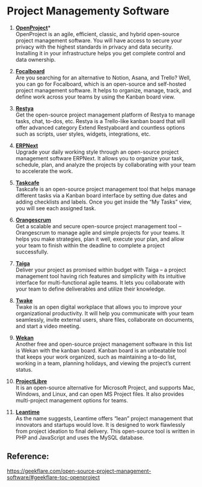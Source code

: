 # Project Managementy Software

1. **[OpenProject](https://www.openproject.org/)***
<br>OpenProject is an agile, efficient, classic, and hybrid open-source project management software. You will have access to secure your privacy with the highest standards in privacy and data security. Installing it in your infrastructure helps you get complete control and data ownership.

2. **[Focalboard](https://www.focalboard.com/)**
<br>Are you searching for an alternative to Notion, Asana, and Trello?
Well, you can go for Focalboard, which is an open-source and self-hosted project management software. It helps to organize, manage, track, and define work across your teams by using the Kanban board view. 

3. **[Restya](https://github.com/RestyaPlatform)**
<br>Get the open-source project management platform of Restya to manage tasks, chat, to-dos, etc.  Restya is a Trello-like kanban board that will offer advanced category Extend Restyaboard and countless options such as scripts, user styles, widgets, integrations, etc.

4. **[ERPNext](https://erpnext.com/open-source-projects)**
<br>Upgrade your daily working style through an open-source project management software ERPNext. It allows you to organize your task, schedule, plan, and analyze the projects by collaborating with your team to accelerate the work.

5. **[Taskcafe](https://github.com/JordanKnott/taskcafe)**
<br>Taskcafe is an open-source project management tool that helps manage different tasks via a Kanban board interface by setting due dates and adding checklists and labels. Once you get inside the “My Tasks” view, you will see each assigned task.

6. **[Orangescrum](https://www.orangescrum.com/open-source-project-management-software)**
<br>Get a scalable and secure open-source project management tool – Orangescrum to manage agile and simple projects for your teams. It helps you make strategies, plan it well, execute your plan, and allow your team to finish within the deadline to complete a project successfully.


7. **[Taiga](https://www.taiga.io/)**
<br>Deliver your project as promised within budget with Taiga – a project management tool having rich features and simplicity with its intuitive interface for multi-functional agile teams. It lets you collaborate with your team to define deliverables and utilize their knowledge.

8. **[Twake](https://twake.app/en/)**
<br>Twake is an open digital workplace that allows you to improve your organizational productivity. It will help you communicate with your team seamlessly, invite external users, share files, collaborate on documents, and start a video meeting.

9. **[Wekan](https://github.com/wekan/wekan)**
<br>Another free and open-source project management software in this list is Wekan with the kanban board. Kanban board is an unbeatable tool that keeps your work organized, such as maintaining a to-do list, working in a team, planning holidays, and viewing the project’s current status.

10. **[ProjectLibre](https://www.projectlibre.com/product/1-alternative-microsoft-project-open-source)**
<br>It is an open-source alternative for Microsoft Project, and supports Mac, Windows, and Linux, and can open MS Project files. It also provides multi-project management options for teams.

11. **[Leantime](https://github.com/leantime/leantime)**
<br>As the name suggests, Leantime offers “lean” project management that innovators and startups would love. It is designed to work flawlessly from project ideation to final delivery. This open-source tool is written in PHP and JavaScript and uses the MySQL database.


## Reference:
https://geekflare.com/open-source-project-management-software/#geekflare-toc-openproject
